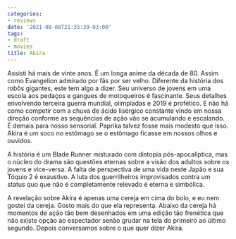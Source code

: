 ```yaml
---
categories:
- reviews
date: '2021-08-08T21:35:39-03:00'
tags:
- draft
- movies
title: Akira
---
```


Assisti há mais de vinte anos. É um longa anime da década de 80. Assim como Evangelion admirado por fãs por ser velho. Diferente da história dos robôs gigantes, este tem algo a dizer. Seu universo de jovens em uma escola aos pedaços e gangues de motoqueiros é fascinante. Seus detalhes envolvendo terceira guerra mundial, olimpíadas e 2019 é profético. E não há como competir com a chuva de ácido lisérgico constante vindo em nossa direção conforme as sequências de ação vão se acumulando e escalando. É demais para nosso sensorial. Paprika talvez fosse mais modesto que isso. Akira é um soco no estômago se o estômago ficasse em nossos olhos e ouvidos.

A história é um Blade Runner misturado com distopia pós-apocalíptica, mas o núcleo do drama são questões eternas sobre a visão dos adultos sobre os jovens e vice-versa. A falta de perspectiva de uma vida neste Japão e sua Tóquio 2 é exaustivo. A luta dos guerrilheiros improvisados contra um status quo que não é completamente relevado é eterna e simbólica.

A revelação sobre Akira é apenas uma cereja em cima do bolo, e eu nem gostei da cereja. Gosto mais do que ela representa. Abaixo da cereja há momentos de ação tão bem desenhados em uma edição tão frenética que não existe opção ao espectador senão grudar na tela do primeiro ao último segundo. Depois conversamos sobre o que quer dizer Akira.
